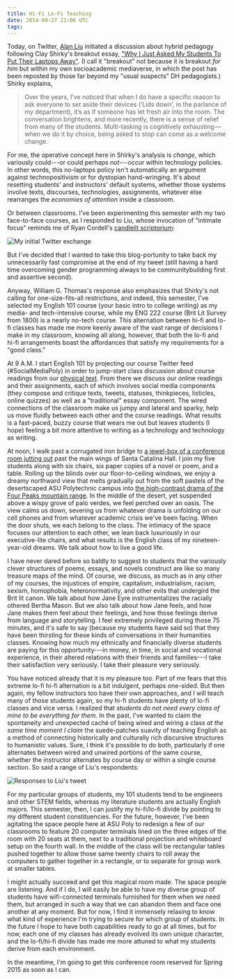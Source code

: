 ```yaml
---
title: Hi-Fi Lo-Fi Teaching
date: 2014-09-27 21:06 UTC
tags:
---
```


Today, on Twitter, [Alan Liu](https://twitter.com/alanyliu) initiated a discussion about hybrid pedagogy following Clay Shirky's breakout essay, ["Why I Just Asked My Students To Put Their Laptops Away"](https://medium.com/@cshirky/why-i-just-asked-my-students-to-put-their-laptops-away-7f5f7c50f368). (I call it "breakout" not because it is breakout _for him_ but within my own socioacademic mediaverse, in which the post has been reposted by those far beyond my "usual suspects" DH pedagogists.) Shirky explains,

> Over the years, I’ve noticed that when I do have a specific reason to ask everyone to set aside their devices (‘Lids down’, in the parlance of my department), it’s as if someone has let fresh air into the room. The conversation brightens, and more recently, there is a sense of relief from many of the students. Multi-tasking is cognitively exhausting — when we do it by choice, being asked to stop can come as a welcome change.

For me, the operative concept here in Shirky's analysis is _change_, which variously could---or could perhaps _not_---occur within technology policies. In other words, this no-laptops policy isn't automatically an argument against technopositivism or for dystopian hand-wringing. It's about resetting students' and instructors' default systems, whether those systems involve texts, discourses, technologies, assignments, whatever else rearranges the _economies of attention_ inside a classroom.

Or between classrooms. I've been experimenting this semester with my two face-to-face courses, as I responded to Liu, whose invocation of "intimate focus" reminds me of Ryan Cordell's [candlelit scriptorium](http://f14tot.ryancordell.org/2014/09/16/lab-3-simulating-the-scriptorium/):

![My initial Twitter exchange](/images/blog/liu_teaching_tweet.png)

But I've decided that I wanted to take this blog-portunity to take back my unnecessarily fast compromise at the end of my tweet (still having a hard time overcoming gender programming always to be communitybuilding first and assertive second). 

Anyway, William G. Thomas's response also emphasizes that Shirky's not calling for one-size-fits-all restrictions, and indeed, this semester, I've selected my English 101 course (your basic intro to college writing) as my media- and tech-intensive course, while my ENG 222 course (Brit Lit Survey from 1800) is a nearly no-tech course. This alternation between hi-fi and lo-fi classes has made me more keenly aware of the vast range of decisions I make in my classroom, knowing all along, however, that both the lo-fi and hi-fi arrangements boast the affordances that satisfy my requirements for a "good class."

At 9 A.M. I start English 101 by projecting our course Twitter feed (#SocialMediaPoly) in order to jump-start class discussion about course readings from our [physical text](http://www.amazon.com/Personal-Connections-Digital-Nancy-Baym/dp/0745643329). From there we discuss our online readings and their assignments, each of which involves social media components (they compose and critique texts, tweets, statuses, thinkpieces, listicles, online quizzes) as well as a "traditional" essay component. The wired connections of the classroom make us jumpy and lateral and sparky, help us move fluidly between each other and the course readings. What results is a fast-paced, buzzy course that wears me out but leaves students (I hope) feeling a bit more attentive to writing as a technology and technology as writing.

At noon, I walk past a corrugated iron bridge to [a jewel-box of a conference room jutting out](http://static.dpr.com/assets/project-media/ASU_Polytechnic_Academic_Complex_L7C2402_-large_image-3.jpg) past the main wings of Santa Catalina Hall. I join my five students along with six chairs, six paper copies of a novel or poem, and a table. Rolling up the blinds over our floor-to-ceiling windows, we enjoy a dreamy northward view that melts gradually out from the soft pastels of the desertscaped ASU Polytechnic campus into [the high-contrast drama of the Four Peaks mountain range](http://upload.wikimedia.org/wikipedia/commons/c/c9/Four_Peaks,_Mazatzal_Mountains,_Arizona.jpg). In the middle of the desert, yet suspended above a wispy grove of palo verdes, we feel perched over an oasis. The view calms us down, severing us from whatever drama is unfolding on our cell phones and from whatever academic crisis we've been facing. When the door shuts, we each belong to the class. The intimacy of the space focuses our attention to each other, we lean back luxuriously in our executive-lite chairs, and what results is the English class of my nineteen-year-old dreams. We talk about how to live a good life. 

I have never dared before so baldly to suggest to students that the variously clever structures of poems, essays, and novels construct are like so many treasure maps of the mind. Of course, we discuss, as much as in any other of my courses, the injustices of empire, capitalism, industrialism, racism, sexism, homophobia, heteronormativity, and other evils that undergird the Brit lit canon. We talk about how Jane Eyre instrumentalizes the racially othered Bertha Mason. But we also talk about how Jane feels, and how Jane makes them feel about their feelings, and how those feelings derive from language and storytelling. I feel extremely privileged during those 75 minutes, and it's safe to say (because my students have said so) that they have been thirsting for these kinds of conversations in their humanities classes. Knowing how much my ethnically and financially diverse students are paying for this opportunity---in money, in time, in social and vocational experience, in their altered relations with their friends and families---I take their satisfaction very seriously. I take their pleasure very seriously.

You have noticed already that it is my pleasure too. Part of me fears that this extreme lo-fi hi-fi alternation is a bit indulgent, perhaps one-sided. But then again, my fellow instructors too have their own approaches, and I will teach many of those students again, so my hi-fi students have plenty of lo-fi classes and vice versa. I realized that _students do not need every class of mine to be everything for them._ In the past, I've wanted to claim the spontaneity and unexpected caché of being wired and wiring a class _at the same time moment I claim_ the suede-patches suavity of teaching English as a method of connecting historically and culturally rich discursive structures to humanistic values. Sure, I think it's possible to do both, particularly if one alternates between wired and unwired portions of the same course, whether the instructor alternates by course day or within a single course section. So said a range of Liu's respondents:

![Responses to Liu's tweet](images/blog/teaching_tweet_responses.png)

For my particular groups of students, my 101 students tend to be engineers and other STEM fields, whereas my literature students are actually English majors. This semester, then, I can justify my hi-fi/lo-fi divide by pointing to my different student constituencies. For the future, however, I've been agitating the space people here at ASU Poly to redesign a few of our classrooms to feature 20 computer terminals lined on the three edges of the room with 20 seats at them, next to a traditional projection and whiteboard setup on the fourth wall. In the middle of the class will be rectangular tables pushed together to allow those same twenty chairs to roll away the computers to gather together in a rectangle, or to separate for group work at smaller tables. 

I might actually succeed and get this magical room made. The space people are listening. And if I do, I will easily be able to have my diverse group of students have wifi-connected terminals furnished for them when we need them, but arranged in such a way that we can abandon them and face one another at any moment. But for now, I find it immensely relaxing to know what kind of experience I'm trying to secure for which group of students. In the future I hope to have both capabilities ready to go at all times, but for now, each one of my classes has already evolved its own unique character, and the lo-fi/hi-fi divide has made me more attuned to what my students derive from each environment.

In the meantime, I'm going to get this conference room reserved for Spring 2015 as soon as I can.